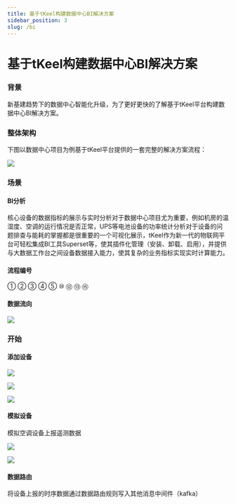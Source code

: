 ```yaml
---
title: 基于tKeel构建数据中心BI解决方案
sidebar_position: 3
slug: /bi
---
```

# 基于tKeel构建数据中心BI解决方案

### 背景

新基建趋势下的数据中心智能化升级，为了更好更快的了解基于tKeel平台构建数据中心BI解决方案。

### 整体架构

下图以数据中心项目为例基于tKeel平台提供的一套完整的解决方案流程：

![](/images/docs/de6e30e48c9cdea0b5f1582429e97e70.png)

### 场景

#### BI分析

核心设备的数据指标的展示与实时分析对于数据中心项目尤为重要，例如机房的温湿度、空调的运行情况是否正常，UPS等电池设备的功率统计分析对于设备的问题排查与能耗的掌握都是很重要的一个可视化展示，tKeel作为新一代的物联网平台可轻松集成BI工具Superset等，使其插件化管理（安装、卸载、启用），并提供与大数据工作台之间设备数据接入能力，使其复杂的业务指标实现实时计算能力。

#### 流程编号

① ② ③ ④ ⑤ ⑩ ⑫ ⑬ ⑮ 

#### 数据流向

![](/images/docs/3fc54993c8ababbbe5b836380b66317b.png)

### 开始

#### 添加设备

![](/images/docs/0d9e3b3ae4cf3e110cd18aa48c120784.png)

![](/images/docs/44f0b4fd3552aa08a6bb8bb553d1715f.png)

![](/images/docs/771c6d2a1e2bcf309e0a03a60661cb0a.png)

#### 模拟设备

模拟空调设备上报遥测数据

![](/images/docs/3bb2aaa291d6c002077e6dcf836371c7.png)

![](/images/docs/9450a36d39f5c2916182e7f5924e6e88.png)

#### 数据路由

将设备上报的时序数据通过数据路由规则写入其他消息中间件（kafka）

